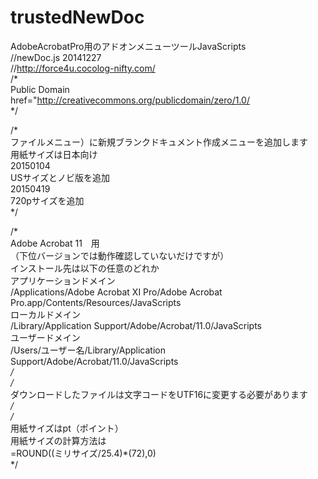 # trustedNewDoc  
AdobeAcrobatPro用のアドオンメニューツールJavaScripts  
//newDoc.js 20141227  
//http://force4u.cocolog-nifty.com/  
/*  
Public Domain  
href="http://creativecommons.org/publicdomain/zero/1.0/  
*/  
  
/*  
ファイルメニュー）に新規ブランクドキュメント作成メニューを追加します  
用紙サイズは日本向け  
20150104  
USサイズとノビ版を追加  
20150419  
720pサイズを追加  
*/  
  
/*  
Adobe Acrobat 11　用  
（下位バージョンでは動作確認していないだけですが）  
インストール先は以下の任意のどれか  
アプリケーションドメイン  
/Applications/Adobe Acrobat XI Pro/Adobe Acrobat Pro.app/Contents/Resources/JavaScripts  
ローカルドメイン  
/Library/Application Support/Adobe/Acrobat/11.0/JavaScripts  
ユーザードメイン  
/Users/ユーザー名/Library/Application Support/Adobe/Acrobat/11.0/JavaScripts  
*/  
/*  
ダウンロードしたファイルは文字コードをUTF16に変更する必要があります  
*/  
/*  
用紙サイズはpt（ポイント）  
用紙サイズの計算方法は  
=ROUND((ミリサイズ/25.4)*(72),0)  
*/  
